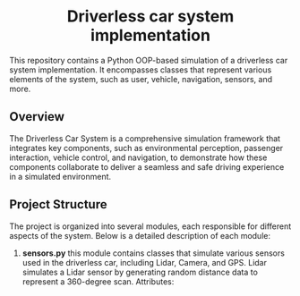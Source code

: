 <h1 align = "center"> Driverless car system implementation </h1>



This repository contains a Python OOP-based simulation of a driverless car system implementation. It encompasses classes that represent various elements of the system, such as user, vehicle, navigation, sensors, and more.

## Overview

The Driverless Car System is a comprehensive simulation framework that integrates key components, such as environmental perception, passenger interaction, vehicle control, and navigation, to demonstrate how these components collaborate to deliver a seamless and safe driving experience in a simulated environment.

## Project Structure

The project is organized into several modules, each responsible for different aspects of the system. Below is a detailed description of each module:

1.	<b>sensors.py</b> this module contains classes that simulate various sensors used in the driverless car, including Lidar, Camera, and GPS.
Lidar simulates a Lidar sensor by generating random distance data to represent a 360-degree scan.
Attributes:

